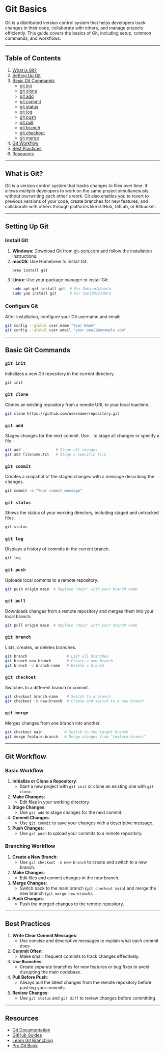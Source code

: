 # Git Basics

Git is a distributed version control system that helps developers track changes in their code, collaborate with others, and manage projects efficiently. This guide covers the basics of Git, including setup, common commands, and workflows.

---

## Table of Contents
1. [What is Git?](#what-is-git)
2. [Setting Up Git](#setting-up-git)
3. [Basic Git Commands](#basic-git-commands)
   - [git init](#git-init)
   - [git clone](#git-clone)
   - [git add](#git-add)
   - [git commit](#git-commit)
   - [git status](#git-status)
   - [git log](#git-log)
   - [git push](#git-push)
   - [git pull](#git-pull)
   - [git branch](#git-branch)
   - [git checkout](#git-checkout)
   - [git merge](#git-merge)
4. [Git Workflow](#git-workflow)
5. [Best Practices](#best-practices)
6. [Resources](#resources)

---

## What is Git?
Git is a version control system that tracks changes to files over time. It allows multiple developers to work on the same project simultaneously without overwriting each other's work. Git also enables you to revert to previous versions of your code, create branches for new features, and collaborate with others through platforms like GitHub, GitLab, or Bitbucket.

---

## Setting Up Git

### Install Git
1. **Windows**: Download Git from [git-scm.com](https://git-scm.com/) and follow the installation instructions.
2. **macOS**: Use Homebrew to install Git:
   ```bash
   brew install git
   ```
3. **Linux**: Use your package manager to install Git:
   ```bash
   sudo apt-get install git  # For Debian/Ubuntu
   sudo yum install git      # For CentOS/Fedora
   ```

### Configure Git
After installation, configure your Git username and email:
```bash
git config --global user.name "Your Name"
git config --global user.email "your.email@example.com"
```

---

## Basic Git Commands

### `git init`
Initializes a new Git repository in the current directory.
```bash
git init
```

### `git clone`
Clones an existing repository from a remote URL to your local machine.
```bash
git clone https://github.com/username/repository.git
```

### `git add`
Stages changes for the next commit. Use `.` to stage all changes or specify a file.
```bash
git add .              # Stage all changes
git add filename.txt   # Stage a specific file
```

### `git commit`
Creates a snapshot of the staged changes with a message describing the changes.
```bash
git commit -m "Your commit message"
```

### `git status`
Shows the status of your working directory, including staged and untracked files.
```bash
git status
```

### `git log`
Displays a history of commits in the current branch.
```bash
git log
```

### `git push`
Uploads local commits to a remote repository.
```bash
git push origin main  # Replace 'main' with your branch name
```

### `git pull`
Downloads changes from a remote repository and merges them into your local branch.
```bash
git pull origin main  # Replace 'main' with your branch name
```

### `git branch`
Lists, creates, or deletes branches.
```bash
git branch                  # List all branches
git branch new-branch       # Create a new branch
git branch -d branch-name   # Delete a branch
```

### `git checkout`
Switches to a different branch or commit.
```bash
git checkout branch-name    # Switch to a branch
git checkout -b new-branch  # Create and switch to a new branch
```

### `git merge`
Merges changes from one branch into another.
```bash
git checkout main          # Switch to the target branch
git merge feature-branch   # Merge changes from 'feature-branch'
```

---

## Git Workflow

### Basic Workflow
1. **Initialize or Clone a Repository**:
   - Start a new project with `git init` or clone an existing one with `git clone`.
2. **Make Changes**:
   - Edit files in your working directory.
3. **Stage Changes**:
   - Use `git add` to stage changes for the next commit.
4. **Commit Changes**:
   - Use `git commit` to save your changes with a descriptive message.
5. **Push Changes**:
   - Use `git push` to upload your commits to a remote repository.

### Branching Workflow
1. **Create a New Branch**:
   - Use `git checkout -b new-branch` to create and switch to a new branch.
2. **Make Changes**:
   - Edit files and commit changes in the new branch.
3. **Merge Changes**:
   - Switch back to the main branch (`git checkout main`) and merge the new branch (`git merge new-branch`).
4. **Push Changes**:
   - Push the merged changes to the remote repository.

---

## Best Practices
1. **Write Clear Commit Messages**:
   - Use concise and descriptive messages to explain what each commit does.
2. **Commit Often**:
   - Make small, frequent commits to track changes effectively.
3. **Use Branches**:
   - Create separate branches for new features or bug fixes to avoid disrupting the main codebase.
4. **Pull Before Push**:
   - Always pull the latest changes from the remote repository before pushing your commits.
5. **Review Changes**:
   - Use `git status` and `git diff` to review changes before committing.

---

## Resources
- [Git Documentation](https://git-scm.com/doc)
- [GitHub Guides](https://guides.github.com/)
- [Learn Git Branching](https://learngitbranching.js.org/)
- [Pro Git Book](https://git-scm.com/book/en/v2)


